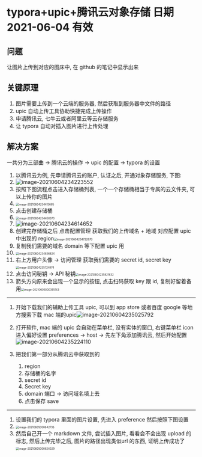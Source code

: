# typora+upic+腾讯云对象存储 日期 2021-06-04 有效

## 问题

让图片上传到对应的图床中, 在 github 的笔记中显示出来

## 关键原理

1. 图片需要上传到一个云端的服务器, 然后获取到服务器中文件的路径
2. upic 自动上传工具协助快捷完成上传操作
3. 申请腾讯云, 七牛云或者阿里云等云存储服务
4. 让 typora 自动对插入图片进行上传处理

## 解决方案

一共分为三部曲 -> 腾讯云的操作 -> upic 的配置 -> typora 的设置

1. 以腾讯云为例, 先申请腾讯云的账户, 认证之后, 开通对象存储服务, 下图:
2. ![image-20210604234223552](https://github-1302794590.cos.ap-hongkong.myqcloud.com/uPic/image-20210604234223552.png)
3. 按照下图流程点击进入存储桶列表, 一个一个存储桶相当于专属的云文件夹, 可以上传你的图片
4. <img src="https://github-1302794590.cos.ap-hongkong.myqcloud.com/uPic/image-20210604234413685.png" alt="image-20210604234413685" style="zoom:50%;" />
5. 点击创建存储桶
6. <img src="https://github-1302794590.cos.ap-hongkong.myqcloud.com/uPic/image-20210604234450073.png" alt="image-20210604234450073" style="zoom:50%;" />
7. ![image-20210604234614652](https://github-1302794590.cos.ap-hongkong.myqcloud.com/uPic/image-20210604234614652.png)
8. 创建完存储桶之后 点击配置管理 获取我们的上传域名 + 地域 对应配置 upic 中出现的 region<img src="template.assets/image-20210604234722870.png" alt="image-20210604234722870" style="zoom:50%;" />
9. 复制我们需要的域名 domain 等下配置 upic 用
10. <img src="https://github-1302794590.cos.ap-hongkong.myqcloud.com/uPic/image-20210604234836824.png" alt="image-20210604234836824" style="zoom:50%;" />
11. 右上方用户头像 -> 访问管理 获取我们需要的 secret id, secret key<img src="https://github-1302794590.cos.ap-hongkong.myqcloud.com/uPic/image-20210604235724974.png" alt="image-20210604235724974" style="zoom:50%;" />
12. 点击访问秘钥 -> API 秘钥<img src="https://github-1302794590.cos.ap-hongkong.myqcloud.com/uPic/image-20210604235821632.png" alt="image-20210604235821632" style="zoom:50%;" />
13. 箭头方向原来会出现一个显示的按钮, 点击扫码获取 key 跟 id, 复制好留着备用<img src="https://github-1302794590.cos.ap-hongkong.myqcloud.com/uPic/image-20210605000355143.png" alt="image-20210605000355143" style="zoom:50%;" />

---

1. 开始下载我们的辅助上传工具 upic, 可以到 app store 或者百度 google 等地方搜索下载 mac 端的upic![image-20210604235025792](https://github-1302794590.cos.ap-hongkong.myqcloud.com/uPic/image-20210604235025792.png)
2. 打开软件, mac 端的 upic 会自动在菜单栏, 没有实体的窗口, 右键菜单栏 icon 进入偏好设置 preferences -> host -> 先左下角添加腾讯云, 然后开始配置![image-20210604235224110](https://github-1302794590.cos.ap-hongkong.myqcloud.com/uPic/image-20210604235224110.png)

3. 把我们第一部分从腾讯云中获取到的
   1. region
   2. 存储桶的名字
   3. secret id
   4. Secret key 
   5. domain 端口 -> 访问域名填上去
   6. 点击保存 save

---

1. 设置我们的 typora 里面的图片设置, 先进入 preference 然后按照下图设置
2. <img src="https://github-1302794590.cos.ap-hongkong.myqcloud.com/uPic/image-20210605000642735.png" alt="image-20210605000642735" style="zoom:50%;" />
3. 然后自己开一个 markdown 文件, 尝试插入图片, 看看会不会出现 upload 的标志, 然后上传完毕之后, 图片的路径出现类似url 的东西, 证明上传成功了<img src="https://github-1302794590.cos.ap-hongkong.myqcloud.com/uPic/image-20210605000824029.png" alt="image-20210605000824029" style="zoom:50%;" />

